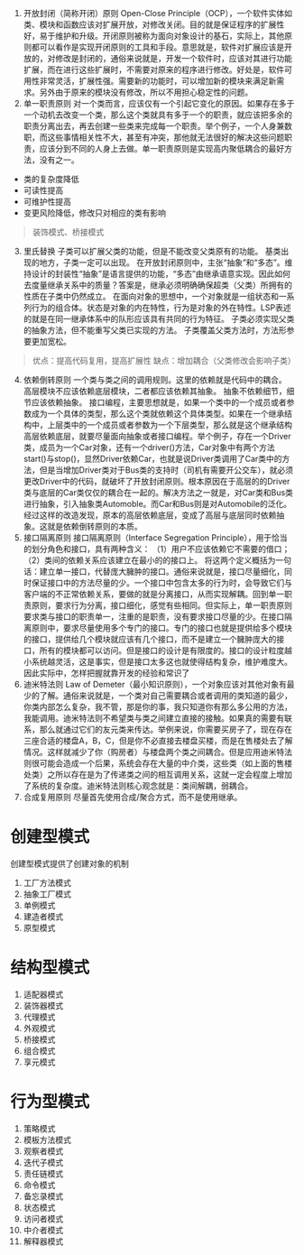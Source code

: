 
1. 开放封闭（简称开闭）原则
Open-Close Principle（OCP），一个软件实体如类、模块和函数应该对扩展开放，对修改关闭。目的就是保证程序的扩展性好，易于维护和升级。开闭原则被称为面向对象设计的基石，实际上，其他原则都可以看作是实现开闭原则的工具和手段。意思就是，软件对扩展应该是开放的，对修改是封闭的，通俗来说就是，开发一个软件时，应该对其进行功能扩展，而在进行这些扩展时，不需要对原来的程序进行修改。好处是，软件可用性非常灵活，扩展性强。需要新的功能时，可以增加新的模块来满足新需求。另外由于原来的模块没有修改，所以不用担心稳定性的问题。
2. 单一职责原则
对一个类而言，应该仅有一个引起它变化的原因。如果存在多于一个动机去改变一个类，那么这个类就具有多于一个的职责，就应该把多余的职责分离出去，再去创建一些类来完成每一个职责。举个例子，一个人身兼数职，而这些事情相关性不大，甚至有冲突，那他就无法很好的解决这些问题职责，应该分到不同的人身上去做。单一职责原则是实现高内聚低耦合的最好方法，没有之一。
- 类的复杂度降低
- 可读性提高
- 可维护性提高
- 变更风险降低，修改只对相应的类有影响
> 装饰模式、桥接模式
3. 里氏替换
子类可以扩展父类的功能，但是不能改变父类原有的功能。
基类出现的地方，子类一定可以出现。
在开放封闭原则中，主张“抽象”和“多态”。维持设计的封装性“抽象”是语言提供的功能，“多态”由继承语意实现。因此如何去度量继承关系中的质量？答案是，继承必须明确确保超类（父类）所拥有的性质在子类中仍然成立。
在面向对象的思想中，一个对象就是一组状态和一系列行为的组合体。状态是对象的内在特性，行为是对象的外在特性。LSP表述的就是在同一继承体系中的队形应该具有共同的行为特征。
子类必须实现父类的抽象方法，但不能重写父类已实现的方法。
子类覆盖父类方法时，方法形参要更加宽松。
> 优点：提高代码复用，提高扩展性
> 缺点：增加耦合（父类修改会影响子类）
4. 依赖倒转原则
一个类与类之间的调用规则。这里的依赖就是代码中的耦合。
	高层模块不应该依赖底层模块，二者都应该依赖其抽象。
	抽象不依赖细节，细节应该依赖抽象。
接口编程，主要思想就是，如果一个类中的一个成员或者参数成为一个具体的类型，那么这个类就依赖这个具体类型。如果在一个继承结构中，上层类中的一个成员或者参数为一个下层类型，那么就是这个继承结构高层依赖底层，就要尽量面向抽象或者接口编程。举个例子，存在一个Driver类，成员为一个Car对象，还有一个driver()方法，Car对象中有两个方法start()与stop()，显然Driver依赖Car，也就是说Driver类调用了Car类中的方法，但是当增加Driver类对于Bus类的支持时（司机有需要开公交车），就必须更改Driver中的代码，就破坏了开放封闭原则。根本原因在于高层的的Driver类与底层的Car类仅仅的耦合在一起的。解决方法之一就是，对Car类和Bus类进行抽象，引入抽象类Automoble。而Car和Bus则是对Automobile的泛化。经过这样的改造发现，原本的高层依赖底层，变成了高层与底层同时依赖抽象。这就是依赖倒转原则的本质。
5. 接口隔离原则
接口隔离原则（Interface Segregation Principle），用于恰当的划分角色和接口，具有两种含义：
（1）用户不应该依赖它不需要的借口；
（2）类间的依赖关系应该建立在最小的的接口上。
将这两个定义概括为一句话：建立单一接口，代替庞大臃肿的接口。通俗来说就是，接口尽量细化，同时保证接口中的方法尽量的少。一个接口中包含太多的行为时，会导致它们与客户端的不正常依赖关系，要做的就是分离接口，从而实现解耦。回到单一职责原则，要求行为分离，接口细化，感觉有些相同。但实际上，单一职责原则要求类与接口的职责单一，注重的是职责，没有要求接口尽量的少。在接口隔离原则中，要求尽量使用多个专门的接口。专门的接口也就是提供给多个模块的接口，提供给几个模块就应该有几个接口，而不是建立一个臃肿庞大的接口，所有的模块都可以访问。但是接口的设计是有限度的。接口的设计粒度越小系统越灵活，这是事实，但是接口太多这也就使得结构复杂，维护难度大。因此实际中，怎样把握就靠开发的经验和常识了
6. 迪米特法则
Law of Demeter（最小知识原则），一个对象应该对其他对象有最少的了解。通俗来说就是，一个类对自己需要耦合或者调用的类知道的最少，你类内部怎么复杂，我不管，那是你的事，我只知道你有那么多公用的方法，我能调用。迪米特法则不希望类与类之间建立直接的接触。如果真的需要有联系，那么就通过它们的友元类来传达。举例来说，你需要买房子了，现在存在三座合适的楼盘A，B，C，但是你不必直接去楼盘买楼，而是在售楼处去了解情况。这样就减少了你（购房者）与楼盘两个类之间耦合。但是应用迪米特法则很可能会造成一个后果，系统会存在大量的中介类，这些类（如上面的售楼处类）之所以存在是为了传递类之间的相互调用关系，这就一定会程度上增加了系统的复杂度。迪米特法则核心观念就是：类间解耦，弱耦合。
7. 合成复用原则
尽量首先使用合成/聚合方式，而不是使用继承。


# 创建型模式
创建型模式提供了创建对象的机制
1. 工厂方法模式
2. 抽象工厂模式
3. 单例模式
4. 建造者模式
5. 原型模式
# 结构型模式
1. 适配器模式
2. 装饰器模式
3. 代理模式
4. 外观模式
5. 桥接模式
6. 组合模式
7. 享元模式
# 行为型模式
1. 策略模式
2. 模板方法模式
3. 观察者模式
4. 迭代子模式
5. 责任链模式
6. 命令模式
7. 备忘录模式
8. 状态模式
9. 访问者模式
10. 中介者模式
11. 解释器模式